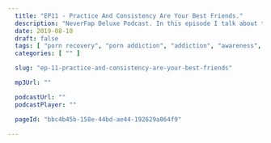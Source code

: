 ```yaml
---
  title: "EP11 - Practice And Consistency Are Your Best Friends."
  description: "NeverFap Deluxe Podcast. In this episode I talk about the value of practice and consistency in helping us develop healthy habits in life."
  date: 2019-08-10
  draft: false
  tags: [ "porn recovery", "porn addiction", "addiction", "awareness", "nofap", "neverfap", "neverfap deluxe", "neverfap basics", "nofap podcast", "neverfap podcast", "neverfap deluxe podcast" ]
  categories: [ "" ]

  slug: "ep-11-practice-and-consistency-are-your-best-friends"

  mp3Url: ""

  podcastUrl: ""
  podcastPlayer: ""

  pageId: "bbc4b45b-158e-44bd-ae44-192629a864f9"

---
```



<!-- EP11 - Practice And Consistency Are Your Best Friends -->

<!-- # Script

- Welcome to the NeverFap Deluxe podcast.
  - My name is Julius Reade.
  - Explain what podcast is about. I come to your house, and I eat your children.
  - I run a website. It's got words on it. 
  - I run a Discord channel. It's like a place where you type, and chat. 
  - I run a subreddit. A great place to make fun of porn addicts.
  - I have a Patreon. Let's make Reade rich again.

- Now apologises for not doing the podcast more regularly.

- Before I begin, I have a few updates:
  - Firstly, sorry for not doing the guided meditations (explain)
  - Secondly, I've invented/come up with a new way to meditate! It's called hovering! (explain)

- Today's episode: Practice and consistency.
  - It's a super important concept. It's a fundamental principle.
  - What is effective practice?
  - What does it mean to be consistent.
  - Why is The Reade so damn sexy?

- Until then however, let's approach this week's mental health update.
    - I have some sad news everyone, however it turns out that I have prostate cancer, LOL JKS, it's actually AIDS, LOL JKS, it's actually back to cancer ....aaaaand I apologise if you have either of those things, although obviously I'm The Reade, it's what I do. You know, what's he gonna do next!?
    - If I had to describe my past two weeks, I would say that it's been about learning to let go.
      - Talk about how I struggle to let go.
      - What I've learnt (it's about making difficult decisions)

- So, onto the main course. You starving carivore. You sick child. Well, here's the meat of the episode for you to chunk into.

- Practice and consistency are fundamental concepts.
  - Meaning they are hard truths. (explain)
  - Meaning they work if you simply do them.

- Let's start with practice. What is practice and why it's important?
  - To understand this, you have to understand that mental health is a skill.
    - Learning to remain calm, not taking things personally, consciously directing your mind, not reacting to your emotions - all skills.
    - Skills are learnt through practice.
    - In life there are two things: Actions and consequences. 
      - Practice is the action. What you learn is the consequence.

- Where most people go wrong is they misunderstand this or doubt it. 
  - For example, you practicing something for 5 minutes and thinking it's pointless, is you misunderstanding practice. 
  - It's misunderstanding how the brain works from a neural perspective.
  - Another thing people do is they get over arrogant.
    - So they practice for like a week, then they stop. (go into it more.)
  - Also, people think porn addiction recovery is about knowing why you're addicted. 
    - Porn addiction isn't a knowing, it's a doing.


- What should you be practicing?
  - Essentially, healthy coping mechanisms.
    - Meditation. If you're not meditating, you will not overcome your addiction. Period.
    - Obviously if you've ever watched my online sex tapes, you'd know that meditation is ABSOLUTELY essential! I don't care what you think about meditation. I don't care if it was your mother's last dying wish to never meditate. If you are not meditating, you will lose.
    - Creating a daily routine helps tremendously.
      - (talk about my routine)
    - But again, it comes down to the fundmentals.
      - 95% calm, 5% awareness
      - not reacting to your emotions

- How to be consistent?
  - Consistency is all about learning to trust the process.
  - Which means, knowing that if you put one foot in front of the other, you will move forward.
  - Worry about the future is not trusting the process. People think of the destination, not the process.
    - Problem: People rely on motivation. Which is your emotions.
    - Emotions come and go.

    - People misunderstand commitment.
        - Committment isn't feeling motivated and having that warm n' fuzzy feeling you get from cuddling a baby pig. You cute, bacon little thing.
        - And actually, this is a huge, and I mean HUGE fallacy people have when it comes to addressing their porn addiction. They assume it's all about feeling motivated.
        - Like you gotta be feeling energetic and motivated to literally do everything in life, and not only is a lie, but it's exhausting.
        - It's not about feeling motivated or happy: instead, it's about being balanced, and it's important to understand that they are completely different things.

- Balance is the key point which most people miss.
  - Literally everything you do is all about balance.

- Aaaaaand that’s today’s episode! 
  - If you liked the show, please leave a review! CastBox, iTunes, you name it!
  - You can donate to the show via our Patreon if you're interested.
  - If you’ve got any comments or questions, please direct them to the website. That’s www.neverfapdeluxe.com
  - And that's about it. So thank you for listening.
 -->


  <!-- 
  - Obviously, how we can get into a routine of consistent practice, you know, doing things like meditation, remaining calm and aware, E T BLOODY C. Obviously, meaning etcetera.
  - We're going to have a delicate little chat, you know a 1 on 1, 1V1 me bro, about why we may struggle to be consistent. Perhaps because a certain someone whom I shall not name (obviously yourself) has relapsed, and is now drinking milk straight from the bottle!
  - Not to mention, we're going to talk about some of the things we should be practicing.
 -->
